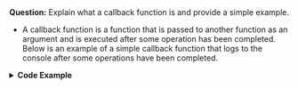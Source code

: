 ##
**Question:** Explain what a callback function is and provide a simple example.

- A callback function is a function that is passed to another function as an argument and is executed after some operation has been completed. Below is an example of a simple callback function that logs to the console after some operations have been completed.

<details><summary><b>Code Example</b></summary>
```go
require 'simplabs/highlight'
Simplabs::Highlight.highlight(:ruby, 'class Test; end')
```
<!-- ```ruby
<b>
const sum = (a, b, callback) => {

    const sum = a + b;

    callback();
}

const a = 5, b = 6;

sum(a, b, function () {

    console.log('summation done!')

})
</b>
``` -->